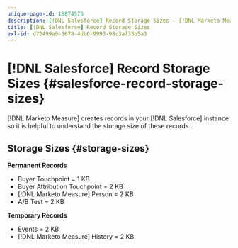 ```yaml
---
unique-page-id: 18874576
description: [!DNL Salesforce] Record Storage Sizes - [!DNL Marketo Measure] - Product Documentation
title: [!DNL Salesforce] Record Storage Sizes
exl-id: d72499a9-3678-4db0-9993-98c3af33b5a3
---
```

# [!DNL Salesforce] Record Storage Sizes {#salesforce-record-storage-sizes}

[!DNL Marketo Measure] creates records in your [!DNL Salesforce] instance so it is helpful to understand the storage size of these records.

## Storage Sizes {#storage-sizes}

**Permanent Records**

* Buyer Touchpoint = 1 KB
* Buyer Attribution Touchpoint = 2 KB
* [!DNL Marketo Measure] Person = 2 KB
* A/B Test = 2 KB

**Temporary Records**

* Events = 2 KB
* [!DNL Marketo Measure] History = 2 KB
